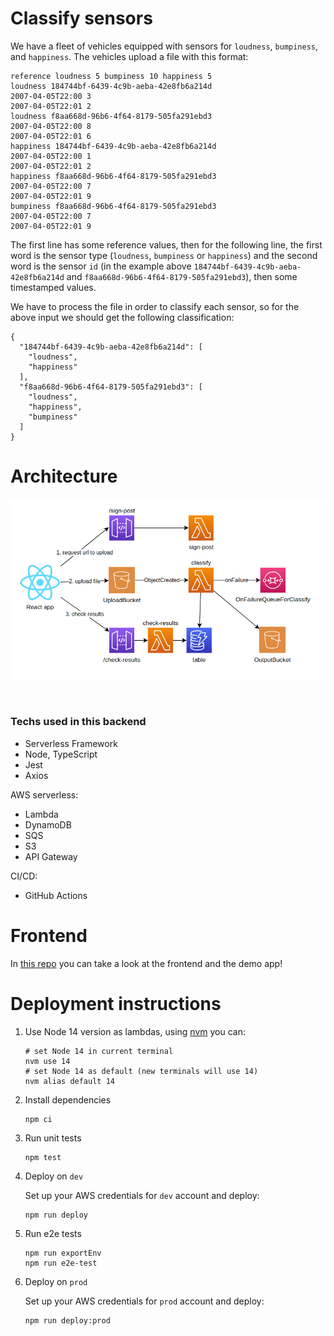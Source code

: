 # Classify sensors

We have a fleet of vehicles equipped with sensors for `loudness`, `bumpiness`, and `happiness`. The vehicles upload a file with this format:

```text
reference loudness 5 bumpiness 10 happiness 5
loudness 184744bf-6439-4c9b-aeba-42e8fb6a214d
2007-04-05T22:00 3
2007-04-05T22:01 2
loudness f8aa668d-96b6-4f64-8179-505fa291ebd3
2007-04-05T22:00 8
2007-04-05T22:01 6
happiness 184744bf-6439-4c9b-aeba-42e8fb6a214d
2007-04-05T22:00 1
2007-04-05T22:01 2
happiness f8aa668d-96b6-4f64-8179-505fa291ebd3
2007-04-05T22:00 7
2007-04-05T22:01 9
bumpiness f8aa668d-96b6-4f64-8179-505fa291ebd3
2007-04-05T22:00 7
2007-04-05T22:01 9
```

The first line has some reference values, then for the following line, the first word is the sensor type (`loudness`, `bumpiness` or `happiness`) and the second word is the sensor `id` (in the example above `184744bf-6439-4c9b-aeba-42e8fb6a214d` and `f8aa668d-96b6-4f64-8179-505fa291ebd3`), then some timestamped values.

We have to process the file in order to classify each sensor, so for the above input we should get the following classification:

```json5
{
  "184744bf-6439-4c9b-aeba-42e8fb6a214d": [
    "loudness",
    "happiness"
  ],
  "f8aa668d-96b6-4f64-8179-505fa291ebd3": [
    "loudness",
    "happiness",
    "bumpiness"
  ]
}
```

# Architecture

<p align="center">
  <img src="doc/architecture.png" />
</p><br />

### Techs used in this backend
* Serverless Framework
* Node, TypeScript
* Jest
* Axios

AWS serverless:
* Lambda
* DynamoDB
* SQS
* S3
* API Gateway

CI/CD:
* GitHub Actions

# Frontend

In [this repo](https://github.com/s4nt14go/classify-sensors-front) you can take a look at the frontend and the demo app!

# Deployment instructions

1. Use Node 14 version as lambdas, using [nvm](https://github.com/nvm-sh/nvm) you can:

    ```
    # set Node 14 in current terminal
    nvm use 14
    # set Node 14 as default (new terminals will use 14)
    nvm alias default 14
    ```

1. Install dependencies

    ```shell script
    npm ci
    ```

1. Run unit tests

    ```shell script
    npm test
    ```

1. Deploy on `dev`

   Set up your AWS credentials for `dev` account and deploy:

    ```shell script
    npm run deploy
    ```

1. Run e2e tests

    ```shell script
    npm run exportEnv
    npm run e2e-test
    ```

1. Deploy on `prod`

   Set up your AWS credentials for `prod` account and deploy:

    ```shell script
    npm run deploy:prod
    ```
